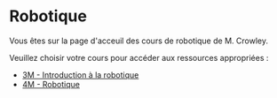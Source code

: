 # Robotique

Vous êtes sur la page d'acceuil des cours de robotique de M. Crowley.

Veuillez choisir votre cours pour accéder aux ressources appropriées :

- [3M - Introduction à la robotique](./acceuil3M.md)
- [4M - Robotique](./acceuil4M.md)